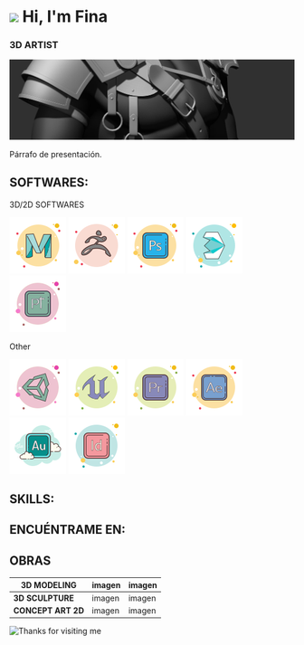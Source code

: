 
# <img src="https://i.pinimg.com/236x/81/4b/8d/814b8dc7ab7994a417f34c2cd42acc62.jpg" width=60> Hi, I'm Fina
### 3D ARTIST
![fmonistrol.artstation.com](https://raw.githubusercontent.com/FinaMB/FinaMB/main/Resources/Ropita_021.jpg)


Párrafo de presentación.






## SOFTWARES:
3D/2D SOFTWARES

[![MAYA](https://raw.githubusercontent.com/FinaMB/FinaMB/main/Resources/icons8-autodesk-maya-100.png)]()
[![ZBRUSH](https://raw.githubusercontent.com/FinaMB/FinaMB/main/Resources/icons8-zbrush-100.png)]()
[![Photoshop](https://raw.githubusercontent.com/FinaMB/FinaMB/main/Resources/icons8-adobe-photoshop-100.png)]()
[![3DsMax](https://raw.githubusercontent.com/FinaMB/FinaMB/main/Resources/icons8-3dsMax-100.png)]()
[![SubstancePainter](https://raw.githubusercontent.com/FinaMB/FinaMB/main/Resources/icons8-substancepainter-100.png)]()

Other

[![Unity](https://raw.githubusercontent.com/FinaMB/FinaMB/main/Resources/icons8-adobe-unity-100.png)]()
[![UnrealEngine](https://raw.githubusercontent.com/FinaMB/FinaMB/main/Resources/icons8-Unreal-100.png)]()
[![Premier](https://raw.githubusercontent.com/FinaMB/FinaMB/main/Resources/icons8-adobe-premiere-pro-100.png)]()
[![AfterEffects](https://raw.githubusercontent.com/FinaMB/FinaMB/main/Resources/icons8-adobe-after-effects-100.png)]()
[![Audition](https://raw.githubusercontent.com/FinaMB/FinaMB/main/Resources/icons8-adobe-audition-100.png)]()
[![InDesign](https://raw.githubusercontent.com/FinaMB/FinaMB/main/Resources/icons8-adobe-indesign-100.png)]()


## SKILLS:


## ENCUÉNTRAME EN:


## OBRAS

| **3D MODELING** | imagen | imagen |
| ------------- | ------------- | ------------- |
| **3D SCULPTURE**  | imagen  | imagen  |
| **CONCEPT ART 2D**  | imagen  | imagen  |




<img height="120" alt="Thanks for visiting me" width="100%" src="https://raw.githubusercontent.com/BrunnerLivio/brunnerlivio/master/images/marquee.svg" />
<br />


             
